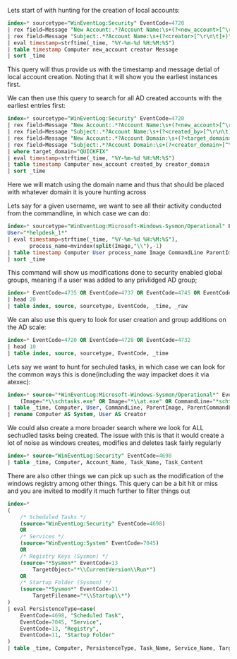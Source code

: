 
Lets start of with hunting for the creation of local accounts: 

```sql
index=* sourcetype="WinEventLog:Security" EventCode=4720
| rex field=Message "New Account:.*?Account Name:\s+(?<new_account>[^\r\n\t]+)"
| rex field=Message "Subject:.*?Account Name:\s+(?<creator>[^\r\n\t]+)"
| eval timestamp=strftime(_time, "%Y-%m-%d %H:%M:%S")
| table timestamp Computer new_account creator Message
| sort _time
```

This query will thus provide us with the timestamp and message detial of local account creation. Noting that it will show you the earliest instances first. 

We can then use this query to search for all  AD created accounts with the earliest entries first:

```sql
index=* sourcetype="WinEventLog:Security" EventCode=4720
| rex field=Message "New Account:.*?Account Name:\s+(?<new_account>[^\r\n\t]+)"
| rex field=Message "Subject:.*?Account Name:\s+(?<created_by>[^\r\n\t]+)"
| rex field=Message "New Account:.*?Account Domain:\s+(?<target_domain>[^\r\n\t]+)"
| rex field=Message "Subject:.*?Account Domain:\s+(?<creator_domain>[^\r\n\t]+)"
| where target_domain="QUICKFIX"
| eval timestamp=strftime(_time, "%Y-%m-%d %H:%M:%S")
| table timestamp Computer new_account created_by creator_domain
| sort _time
```

Here we will match using the domain name and thus that should be placed with whatever domain it is youre hunting across


Lets say for a given username, we want to see all their activity conducted from the commandline, in which case we can do: 

```sql
index=* sourcetype="WinEventLog:Microsoft-Windows-Sysmon/Operational" EventCode=1 
User="*helpdesk_1*"
| eval timestamp=strftime(_time, "%Y-%m-%d %H:%M:%S"),
       process_name=mvindex(split(Image,"\\"),-1)
| table timestamp Computer User process_name Image CommandLine ParentImage
| sort _time
```

This command will show us modifications done to security enabled global groups, meaning if a user was added to any privlidged AD group; 

```sql
index=* EventCode=4735 OR EventCode=4737 OR EventCode=4745 OR EventCode=4750 OR EventCode=4760 OR EventCode=4764 OR EventCode=4755 OR EventCode=4758
| head 20
| table index, source, sourcetype, EventCode, _time, _raw
```

We can also use this query to look for user creation and group additions on the AD scale: 

```sql
index=* EventCode=4720 OR EventCode=4728 OR EventCode=4732
| head 10
| table index, source, sourcetype, EventCode, _time
```

Lets say we want to hunt for sechuled tasks, in which case we can look for the common ways this is done(including the way impacket does it via atexec):

```sql
index=* source="*WinEventLog:Microsoft-Windows-Sysmon/Operational*" EventCode=1 
    (Image="*\\schtasks.exe" OR Image="*\\at.exe" OR CommandLine="*schtasks*" OR CommandLine="*/Create*" OR CommandLine="*/SC *")
| table _time, Computer, User, CommandLine, ParentImage, ParentCommandLine, Image
| rename Computer AS System, User AS Creator
```

We could also create a more broader search where we look for ALL sechudled tasks being created. The issue with this is that it would create a lot of noise as windows creates, modifies and deletes task fairly regularly

```sql
index=* source="WinEventLog:Security" EventCode=4698
| table _time, Computer, Account_Name, Task_Name, Task_Content
```

There are also other things we can pick up such as the modification of the windows registry among other things. This query can be a bit hit or miss and you are invited to modify it much further to filter things out

```sql
index=* 
(
    /* Scheduled Tasks */
    (source="WinEventLog:Security" EventCode=4698)
    OR
    /* Services */
    (source="WinEventLog:System" EventCode=7045)
    OR
    /* Registry Keys (Sysmon) */
    (source="*Sysmon*" EventCode=13 
        TargetObject="*\\CurrentVersion\\Run*")
    OR
    /* Startup Folder (Sysmon) */
    (source="*Sysmon*" EventCode=11
        TargetFilename="*\\Startup\\*")
)
| eval PersistenceType=case(
    EventCode=4698, "Scheduled Task",
    EventCode=7045, "Service",
    EventCode=13, "Registry",
    EventCode=11, "Startup Folder"
)
| table _time, Computer, PersistenceType, Task_Name, Service_Name, TargetObject, TargetFilename
```

